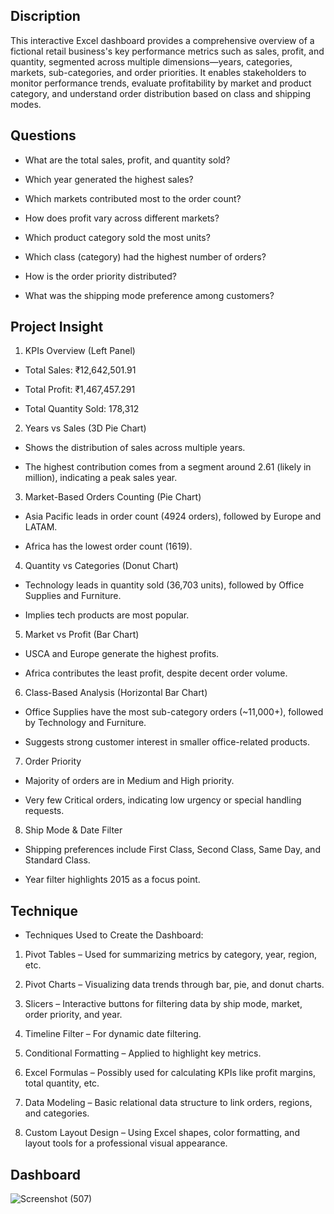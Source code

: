 ## Discription
This interactive Excel dashboard provides a comprehensive overview of a fictional retail business's key performance metrics such as sales, profit, and quantity, segmented across multiple dimensions—years, categories, markets, sub-categories, and order priorities. It enables stakeholders to monitor performance trends, evaluate profitability by market and product category, and understand order distribution based on class and shipping modes.
## Questions 
- What are the total sales, profit, and quantity sold?

- Which year generated the highest sales?

- Which markets contributed most to the order count?

- How does profit vary across different markets?

- Which product category sold the most units?

- Which class (category) had the highest number of orders?

- How is the order priority distributed?

- What was the shipping mode preference among customers?
## Project Insight
1. KPIs Overview (Left Panel)
- Total Sales: ₹12,642,501.91

- Total Profit: ₹1,467,457.291

- Total Quantity Sold: 178,312

 2. Years vs Sales (3D Pie Chart)
- Shows the distribution of sales across multiple years.

- The highest contribution comes from a segment around 2.61 (likely in million), indicating a peak sales year.

 3. Market-Based Orders Counting (Pie Chart)
- Asia Pacific leads in order count (4924 orders), followed by Europe and LATAM.

- Africa has the lowest order count (1619).

 4. Quantity vs Categories (Donut Chart)
- Technology leads in quantity sold (36,703 units), followed by Office Supplies and Furniture.

- Implies tech products are most popular.

 5. Market vs Profit (Bar Chart)
- USCA and Europe generate the highest profits.

- Africa contributes the least profit, despite decent order volume.

 6. Class-Based Analysis (Horizontal Bar Chart)
- Office Supplies have the most sub-category orders (~11,000+), followed by Technology and Furniture.

- Suggests strong customer interest in smaller office-related products.

 7. Order Priority
- Majority of orders are in Medium and High priority.

- Very few Critical orders, indicating low urgency or special handling requests.

 8. Ship Mode & Date Filter
- Shipping preferences include First Class, Second Class, Same Day, and Standard Class.

- Year filter highlights 2015 as a focus point.
## Technique
- Techniques Used to Create the Dashboard:
1. Pivot Tables – Used for summarizing metrics by category, year, region, etc.

2. Pivot Charts – Visualizing data trends through bar, pie, and donut charts.

3. Slicers – Interactive buttons for filtering data by ship mode, market, order priority, and year.

4. Timeline Filter – For dynamic date filtering.

5. Conditional Formatting – Applied to highlight key metrics.

6. Excel Formulas – Possibly used for calculating KPIs like profit margins, total quantity, etc.

7. Data Modeling – Basic relational data structure to link orders, regions, and categories.

8. Custom Layout Design – Using Excel shapes, color formatting, and layout tools for a professional visual appearance.
## Dashboard
![Screenshot (507)](https://github.com/user-attachments/assets/e888efe5-df8d-444d-bd92-7c7a0a43f671) 


